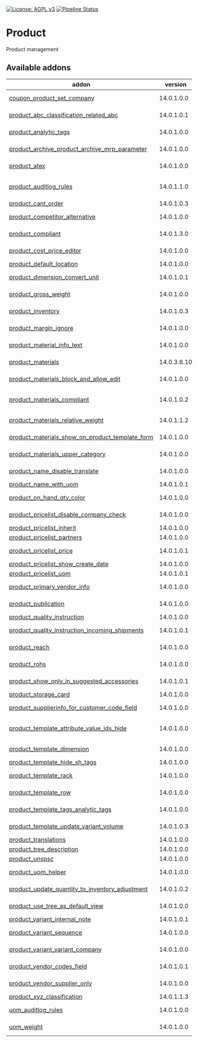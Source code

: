 [![License: AGPL v3](https://img.shields.io/badge/License-AGPL%20v3-blue.svg)](https://www.gnu.org/licenses/agpl-3.0)
[![Pipeline Status](https://gitlab.com/tawasta/odoo/product/badges/14.0-dev/pipeline.svg)](https://gitlab.com/tawasta/odoo/product/-/pipelines/)

Product
=======
Product management

[//]: # (addons)

Available addons
----------------
addon | version | maintainers | summary
--- | --- | --- | ---
[coupon_product_set_company](coupon_product_set_company/) | 14.0.1.0.0 |  | Sets company field for coupon product
[product_abc_classification_related_abc](product_abc_classification_related_abc/) | 14.0.1.0.1 |  | ABC fields are related on product variant from template
[product_analytic_tags](product_analytic_tags/) | 14.0.1.0.0 |  | Analytic tags for products and categories
[product_archive_product_archive_mrp_parameter](product_archive_product_archive_mrp_parameter/) | 14.0.1.0.0 |  | Archive Product and archive its MRP area parameter
[product_atex](product_atex/) | 14.0.1.0.0 |  | Add a field for product ATEX compliancy
[product_auditlog_rules](product_auditlog_rules/) | 14.0.1.1.0 |  | Audit log rules for product.product, product.template and product.category
[product_cant_order](product_cant_order/) | 14.0.1.0.3 |  | Product can't order
[product_competitor_alternative](product_competitor_alternative/) | 14.0.1.0.0 |  | New field for info about competitor's alternative product
[product_compliant](product_compliant/) | 14.0.1.3.0 |  | Add fields for product compliance (REACH, RoHS, Work Safety etc)
[product_cost_price_editor](product_cost_price_editor/) | 14.0.1.0.0 |  | Adds a view for editing product cost prices
[product_default_location](product_default_location/) | 14.0.1.0.0 |  | Product Default Location
[product_dimension_convert_unit](product_dimension_convert_unit/) | 14.0.1.0.1 |  | Convert the computed volume of a product by its volume UoM
[product_gross_weight](product_gross_weight/) | 14.0.1.0.0 |  | Adds a new field, Gross Weight, to the products
[product_inventory](product_inventory/) | 14.0.1.0.3 |  | Show latest date when product has been received and/or adjusted
[product_margin_ignore](product_margin_ignore/) | 14.0.1.0.0 |  | Helper field for customizing margin calculation
[product_material_info_text](product_material_info_text/) | 14.0.1.0.0 |  | Enables writing text to material info field
[product_materials](product_materials/) | 14.0.3.6.10 |  | Product Materials info for products and their packaging
[product_materials_block_and_allow_edit](product_materials_block_and_allow_edit/) | 14.0.1.0.0 |  | Disable editing materials by default and allow it to some users
[product_materials_compliant](product_materials_compliant/) | 14.0.1.0.2 |  | Add fields for product material compliance (Conflict Area Minerals, SCIP, etc.)
[product_materials_relative_weight](product_materials_relative_weight/) | 14.0.1.1.2 |  | Adds computed fields of relative weights of product materials
[product_materials_show_on_product_template_form](product_materials_show_on_product_template_form/) | 14.0.1.0.0 |  | Show Materials on template form (for when variants not in use)
[product_materials_upper_category](product_materials_upper_category/) | 14.0.1.0.0 |  | Upper Category for product materials
[product_name_disable_translate](product_name_disable_translate/) | 14.0.1.0.0 |  | Removes the option to translate product names
[product_name_with_uom](product_name_with_uom/) | 14.0.1.0.1 |  | Shows product name with sale UOM
[product_on_hand_qty_color](product_on_hand_qty_color/) | 14.0.1.0.0 |  | Show color if stock belongs to several locations
[product_pricelist_disable_company_check](product_pricelist_disable_company_check/) | 14.0.1.0.0 |  | Don't force using same company for product and product pricelist
[product_pricelist_inherit](product_pricelist_inherit/) | 14.0.1.0.0 |  | Inherits pricelists company children
[product_pricelist_partners](product_pricelist_partners/) | 14.0.1.0.0 |  | Show partners using the pricelist
[product_pricelist_price](product_pricelist_price/) | 14.0.1.0.1 |  | Show cost price and sale price on pricelist items
[product_pricelist_show_create_date](product_pricelist_show_create_date/) | 14.0.1.0.0 |  | Show create date on pricelists
[product_pricelist_uom](product_pricelist_uom/) | 14.0.1.0.1 |  | Show UOM on pricelists
[product_primary_vendor_info](product_primary_vendor_info/) | 14.0.1.0.0 |  | Helper fields for showing primary vendor's info
[product_publication](product_publication/) | 14.0.1.0.0 |  | Adds publication attributes for products.
[product_quality_instruction](product_quality_instruction/) | 14.0.1.0.0 |  | Instruction Documents for Products
[product_quality_instruction_incoming_shipments](product_quality_instruction_incoming_shipments/) | 14.0.1.0.1 |  | Mandatory quality checks when receiving goods
[product_reach](product_reach/) | 14.0.1.0.0 |  | Add a field for product REACH compliancy
[product_rohs](product_rohs/) | 14.0.1.0.0 |  | Add a field for product RoHS compliancy
[product_show_only_in_suggested_accessories](product_show_only_in_suggested_accessories/) | 14.0.1.0.1 |  | Product Show only in Suggested accessories
[product_storage_card](product_storage_card/) | 14.0.1.0.0 |  | Printable product storage card
[product_supplierinfo_for_customer_code_field](product_supplierinfo_for_customer_code_field/) | 14.0.1.0.0 |  | Show all customer codes in a single field
[product_template_attribute_value_ids_hide](product_template_attribute_value_ids_hide/) | 14.0.1.0.0 |  | Hides the product_template_attribute_value_ids by default on product tree
[product_template_dimension](product_template_dimension/) | 14.0.1.0.0 |  | Variant dimensions are managed in related product template
[product_template_hide_sh_tags](product_template_hide_sh_tags/) | 14.0.1.0.0 |  | Hide SH tags from product template
[product_template_rack](product_template_rack/) | 14.0.1.0.0 |  | Introduces a new field, Rack, to set stable product locations
[product_template_row](product_template_row/) | 14.0.1.0.0 |  | Introduces a new field, Row, to set stable product locations
[product_template_tags_analytic_tags](product_template_tags_analytic_tags/) | 14.0.1.0.0 |  | Analytic tags for product template tags
[product_template_update_variant_volume](product_template_update_variant_volume/) | 14.0.1.0.3 |  | Variant weight and volume is managed in related product template
[product_translations](product_translations/) | 14.0.1.0.0 |  | Product translations in backend
[product_tree_description](product_tree_description/) | 14.0.1.0.0 |  | Description field in product tree view
[product_unspsc](product_unspsc/) | 14.0.1.0.0 |  | New field for UNSPSC Code
[product_uom_helper](product_uom_helper/) | 14.0.1.0.0 |  | Shows helper fields on product UOM:s
[product_update_quantity_to_inventory_adjustment](product_update_quantity_to_inventory_adjustment/) | 14.0.1.0.2 |  | Use Inventory Adjustment from Update Quantity functionality
[product_use_tree_as_default_view](product_use_tree_as_default_view/) | 14.0.1.0.0 |  | Use tree as a default view for products
[product_variant_internal_note](product_variant_internal_note/) | 14.0.1.0.1 |  | Internal note for product variant
[product_variant_sequence](product_variant_sequence/) | 14.0.1.0.0 |  | Order Product Variants based on sequence_variant.
[product_variant_variant_company](product_variant_variant_company/) | 14.0.1.0.0 |  | Add variant_company_id for product variant
[product_vendor_codes_field](product_vendor_codes_field/) | 14.0.1.0.1 |  | Show all vendor codes in a single field
[product_vendor_supplier_only](product_vendor_supplier_only/) | 14.0.1.0.0 |  | Only show suppliers in product vendor list
[product_xyz_classification](product_xyz_classification/) | 14.0.1.1.3 |  | Product XYZ classification
[uom_auditlog_rules](uom_auditlog_rules/) | 14.0.1.0.0 |  | Adds audit log rules for uom.uom and uom.category
[uom_weight](uom_weight/) | 14.0.1.0.0 |  | Helper for calculating different UoM weights

[//]: # (end addons)
